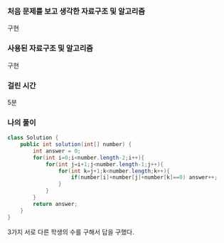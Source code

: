 ### 처음 문제를 보고 생각한 자료구조 및 알고리즘

구현

### 사용된 자료구조 및 알고리즘

구현

### 걸린 시간

5분

### 나의 풀이

```java
class Solution {
    public int solution(int[] number) {
        int answer = 0;
        for(int i=0;i<number.length-2;i++){
            for(int j=i+1;j<number.length-1;j++){
                for(int k=j+1;k<number.length;k++){
                    if(number[i]+number[j]+number[k]==0) answer++;
                }
            }
        }
        return answer;
    }
}
```

3가지 서로 다른 학생의 수를 구해서 답을 구했다.